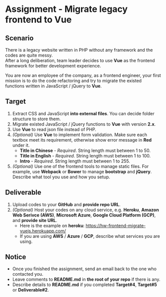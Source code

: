 # Assignment - Migrate legacy frontend to Vue

## Scenario

There is a legacy website written in PHP without any framework and the codes are quite messy.  
After a long deliberation, team leader decides to use __Vue__ as the frontend framework for better development experience.  

You are now an employee of the company, as a frontend engineer, your first mission is to do the code refactoring and try to migrate the existed functions written in JavaScript / jQuery to __Vue__.

## Target

1. Extract CSS and JavaScript __into external files__. You can decide folder structure to store them.
2. Migrate existed JavaScript / jQuery functions to __Vue__ with version __2.x__.
3. Use __Vue__ to read json file instead of PHP.
4. *(Optional)* Use __Vue__ to implement form validation. Make sure each textbox meet its requirement, otherwise show error message in __Red__ under it.  
   * __Title in Chinese__ - *Required*. String length must between 1 to 50.
   * __Title in English__ - *Required*. String length must between 1 to 100.
   * __Intro__ - *Required*. String length must between 1 to 255.
5. *(Optional)* Use one of the frontend tools to manage static files. For example, use __Webpack__ or __Bower__ to manage __bootstrap__ and __jQuery__. Describe what tool you use and how you setup.

## Deliverable

1. Upload codes to your __GitHub__ and __provide repo URL__.
2. *(Optional)* Host your codes on any cloud service, e.g. __Heroku__, __Amazon Web Serivce (AWS)__, __Microsoft Azure__, __Google Cloud Platform (GCP)__, and __provide site URL__.   
    * Here is the example on __heroku__: https://hw-frontend-migrate-vuejs.herokuapp.com/
    * If you are using __AWS__ / __Azure__ / __GCP__, describe what services you are using. 

## Notice

* Once you finished the assignment, send an email back to the one who contacted you.
* Leave comments to __README.md__ in __the root of your repo__ if there is any.
* Describe details to __README.md__ if you completed __Target#4__, __Target#5__ or __Deliverable#2__.
